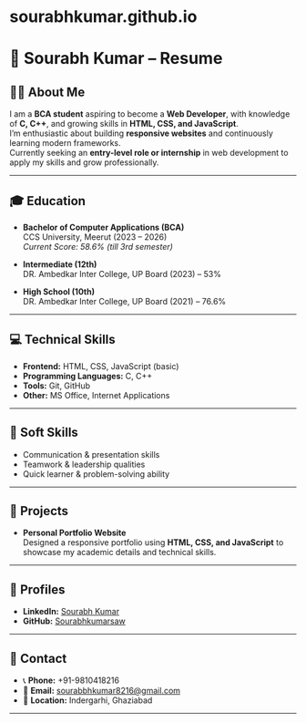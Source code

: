 # sourabhkumar.github.io
# 📄 Sourabh Kumar – Resume

## 👨‍💻 About Me
I am a **BCA student** aspiring to become a **Web Developer**, with knowledge of **C, C++**, and growing skills in **HTML, CSS, and JavaScript**.  
I’m enthusiastic about building **responsive websites** and continuously learning modern frameworks.  
Currently seeking an **entry-level role or internship** in web development to apply my skills and grow professionally.  

---

## 🎓 Education
- **Bachelor of Computer Applications (BCA)**  
  CCS University, Meerut (2023 – 2026)  
  *Current Score: 58.6% (till 3rd semester)*  

- **Intermediate (12th)**  
  DR. Ambedkar Inter College, UP Board (2023) – 53%  

- **High School (10th)**  
  DR. Ambedkar Inter College, UP Board (2021) – 76.6%  

---

## 💻 Technical Skills
- **Frontend:** HTML, CSS, JavaScript (basic)  
- **Programming Languages:** C, C++  
- **Tools:** Git, GitHub  
- **Other:** MS Office, Internet Applications  

---

## 🤝 Soft Skills
- Communication & presentation skills  
- Teamwork & leadership qualities  
- Quick learner & problem-solving ability  

---

## 🚀 Projects
- **Personal Portfolio Website**  
  Designed a responsive portfolio using **HTML, CSS, and JavaScript** to showcase my academic details and technical skills.  

---

## 🔗 Profiles
- **LinkedIn:** [Sourabh Kumar](https://www.linkedin.com/in/sourabh-kumar-saw/)  
- **GitHub:** [Sourabhkumarsaw](https://github.com/Sourabhkumarsaw)  

---

## 📍 Contact
- 📞 **Phone:** +91-9810418216  
- 📧 **Email:** sourabbhkumar8216@gmail.com  
- 📍 **Location:** Indergarhi, Ghaziabad  

---

